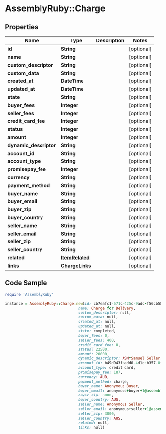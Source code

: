 # AssemblyRuby::Charge

## Properties

Name | Type | Description | Notes
------------ | ------------- | ------------- | -------------
**id** | **String** |  | [optional] 
**name** | **String** |  | [optional] 
**custom_descriptor** | **String** |  | [optional] 
**custom_data** | **String** |  | [optional] 
**created_at** | **DateTime** |  | [optional] 
**updated_at** | **DateTime** |  | [optional] 
**state** | **String** |  | [optional] 
**buyer_fees** | **Integer** |  | [optional] 
**seller_fees** | **Integer** |  | [optional] 
**credit_card_fee** | **Integer** |  | [optional] 
**status** | **Integer** |  | [optional] 
**amount** | **Integer** |  | [optional] 
**dynamic_descriptor** | **String** |  | [optional] 
**account_id** | **String** |  | [optional] 
**account_type** | **String** |  | [optional] 
**promisepay_fee** | **Integer** |  | [optional] 
**currency** | **String** |  | [optional] 
**payment_method** | **String** |  | [optional] 
**buyer_name** | **String** |  | [optional] 
**buyer_email** | **String** |  | [optional] 
**buyer_zip** | **String** |  | [optional] 
**buyer_country** | **String** |  | [optional] 
**seller_name** | **String** |  | [optional] 
**seller_email** | **String** |  | [optional] 
**seller_zip** | **String** |  | [optional] 
**seller_country** | **String** |  | [optional] 
**related** | [**ItemRelated**](ItemRelated.md) |  | [optional] 
**links** | [**ChargeLinks**](ChargeLinks.md) |  | [optional] 

## Code Sample

```ruby
require 'AssemblyRuby'

instance = AssemblyRuby::Charge.new(id: cb7eafc1-571c-425c-9adc-f56cb585cd68,
                                 name: Charge for Delivery,
                                 custom_descriptor: null,
                                 custom_data: null,
                                 created_at: null,
                                 updated_at: null,
                                 state: completed,
                                 buyer_fees: 0,
                                 seller_fees: 400,
                                 credit_card_fee: 0,
                                 status: 22500,
                                 amount: 20000,
                                 dynamic_descriptor: ASM*Samuel Seller,
                                 account_id: b49d943f-add0-4d1c-b357-0f1a8fde677c,
                                 account_type: credit card,
                                 promisepay_fee: 187,
                                 currency: AUD,
                                 payment_method: charge,
                                 buyer_name: Anonymous Buyer,
                                 buyer_email: anonymous+buyer+1@assemblypayments.com,
                                 buyer_zip: 3000,
                                 buyer_country: AUS,
                                 seller_name: Anonymous Seller,
                                 seller_email: anonymous+seller+1@assemblypayments.com,
                                 seller_zip: 3000,
                                 seller_country: AUS,
                                 related: null,
                                 links: null)
```


